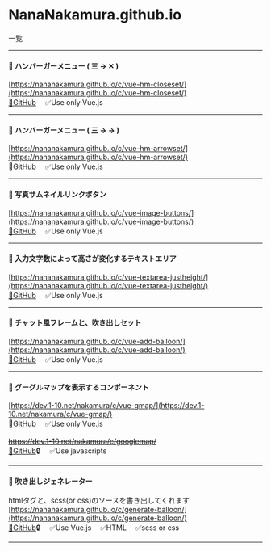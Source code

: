 # NanaNakamura.github.io
一覧

---

#### 🍔 ハンバーガーメニュー ( 三 -> ✕ )  
[https://nananakamura.github.io/c/vue-hm-closeset/](https://nananakamura.github.io/c/vue-hm-closeset/)  
[🐙GitHub](https://github.com/NanaNakamura/vue-hm-closeset)　
✅Use only Vue.js

---

#### 🍔 ハンバーガーメニュー ( 三 -> → )  
[https://nananakamura.github.io/c/vue-hm-arrowset/](https://nananakamura.github.io/c/vue-hm-arrowset/)  
[🐙GitHub](https://github.com/NanaNakamura/vue-hm-arrowset)　
✅Use only Vue.js

---

#### 🦉 写真サムネイルリンクボタン  
[https://nananakamura.github.io/c/vue-image-buttons/](https://nananakamura.github.io/c/vue-image-buttons/)  
[🐙GitHub](https://github.com/NanaNakamura/vue-image-buttons)　
✅Use only Vue.js

---

#### 💫 入力文字数によって高さが変化するテキストエリア  
[https://nananakamura.github.io/c/vue-textarea-justheight/](https://nananakamura.github.io/c/vue-textarea-justheight/)  
[🐙GitHub](https://github.com/NanaNakamura/vue-textarea-justheight)　
✅Use only Vue.js

---

#### 💬 チャット風フレームと、吹き出しセット  
[https://nananakamura.github.io/c/vue-add-balloon/](https://nananakamura.github.io/c/vue-add-balloon/)  
[🐙GitHub](https://github.com/NanaNakamura/vue-add-balloon/)　
✅Use only Vue.js

---

#### 🗾 グーグルマップを表示するコンポーネント  
[https://dev.1-10.net/nakamura/c/vue-gmap/](https://dev.1-10.net/nakamura/c/vue-gmap/)  
[🐙GitHub](https://github.com/NanaNakamura/vue-gmap)　
✅Use only Vue.js
<br><br>
~~https://dev.1-10.net/nakamura/c/googlemap/~~  
[🐙GitHub](https://github.com/NanaNakamura/googlemap)🔒　
✅Use javascripts　

---

#### 💬 吹き出しジェネレーター  
htmlタグと、scss(or css)のソースを書き出してくれます  
[https://nananakamura.github.io/c/generate-balloon/](https://nananakamura.github.io/c/generate-balloon/)  
[🐙GitHub](https://github.com/NanaNakamura/generate-balloon)🔒　
✅Use Vue.js　
✅HTML　
✅scss or css

---

